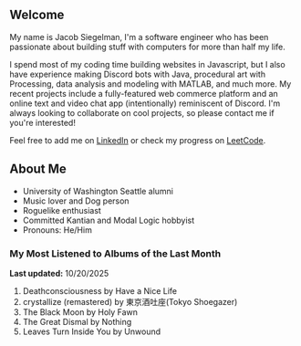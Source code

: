 
## Welcome
My name is Jacob Siegelman, I'm a software engineer who has been passionate about building stuff with computers for more than half my life.

I spend most of my coding time building websites in Javascript, but I also have experience making Discord bots with Java, procedural art with Processing, data analysis and modeling with MATLAB, and much more. My recent projects include a fully-featured web commerce platform and an online text and video chat app (intentionally) reminiscent of Discord. I'm always looking to collaborate on cool projects, so please contact me if you're interested!

Feel free to add me on [LinkedIn](https://www.linkedin.com/in/jacob-siegelman/) or check my progress on [LeetCode](https://leetcode.com/jsiegelman/).

## About Me
- University of Washington Seattle alumni
- Music lover and Dog person
- Roguelike enthusiast
- Committed Kantian and Modal Logic hobbyist
- Pronouns: He/Him

### My Most Listened to Albums of the Last Month
**Last updated:** 10/20/2025 <!-- lfm -->   
1. <!-- lfm -->Deathconsciousness by Have a Nice Life  
2. <!-- lfm -->crystallize (remastered) by 東京酒吐座(Tokyo Shoegazer)  
3. <!-- lfm -->The Black Moon by Holy Fawn  
4. <!-- lfm -->The Great Dismal by Nothing  
5. <!-- lfm -->Leaves Turn Inside You by Unwound  
